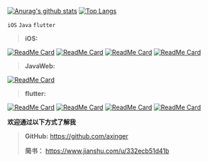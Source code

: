 [![Anurag's github stats](https://github-readme-stats.vercel.app/api?username=axinger&show_icons=true&theme=cobalt&title_color=0xFF87CEEB)](https://github.com/anuraghazra/github-readme-stats)
[![Top Langs](https://github-readme-stats.vercel.app/api/top-langs/?username=axinger&layout=compact)](https://github.com/axinger/axinger.git)

`iOS` `Java` `flutter`





> **iOS:** 

[![ReadMe Card](https://github-readme-stats.vercel.app/api/pin/?username=axinger&repo=AXiOSKit)](https://github.com/axinger/AXiOSKit.git)
[![ReadMe Card](https://github-readme-stats.vercel.app/api/pin/?username=axinger&repo=AXFoundation)](https://github.com/axinger/AXFoundation.git)
[![ReadMe Card](https://github-readme-stats.vercel.app/api/pin/?username=axinger&repo=AXSwiftKit)](https://github.com/axinger/AXSwiftKit.git)
[![ReadMe Card](https://github-readme-stats.vercel.app/api/pin/?username=axinger&repo=AXmacOSDemo)](https://github.com/axinger/AXmacOSDemo.git)


> **JavaWeb:** 

[![ReadMe Card](https://github-readme-stats.vercel.app/api/pin/?username=axinger&repo=SpringBootDemo)](https://github.com/axinger/SpringBootDemo.git)


> **flutter:** 

[![ReadMe Card](https://github-readme-stats.vercel.app/api/pin/?username=axinger&repo=ax_flutter_demo)](https://github.com/axinger/ax_flutter_demo.git)
[![ReadMe Card](https://github-readme-stats.vercel.app/api/pin/?username=axinger&repo=ax_flutter_util)](https://github.com/axinger/ax_flutter_util.git)
[![ReadMe Card](https://github-readme-stats.vercel.app/api/pin/?username=axinger&repo=ax_flutter_plugin)](https://github.com/axinger/ax_flutter_plugin.git)
[![ReadMe Card](https://github-readme-stats.vercel.app/api/pin/?username=axinger&repo=ax_flutter_toast)](https://github.com/axinger/ax_flutter_toast.git)



**欢迎通过以下方式了解我**
> **GitHub:** https://github.com/axinger
>
> **简书：** https://www.jianshu.com/u/332ecb51d41b

<!--


<img src="https://raw.githubusercontent.com/axinger/picture/main/icon_orange.png" />

**axinger/axinger** is a ✨ _special_ ✨ repository because its `README.md` (this file) appears on your GitHub profile.

Here are some ideas to get you started:

- 🔭 I’m currently working on ...
- 🌱 I’m currently learning ...
- 👯 I’m looking to collaborate on ...
- 🤔 I’m looking for help with ...
- 💬 Ask me about ...
- 📫 How to reach me: ...
- 😄 Pronouns: ...
- ⚡ Fun fact: ...
-->
